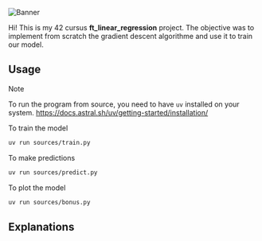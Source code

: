![Banner](assets/banner.png)

Hi! This is my 42 cursus **ft_linear_regression** project. The objective was to implement from scratch the gradient descent algorithme and use it to train our model.

## Usage

> [!NOTE]
> To run the program from source, you need to have `uv` installed on your system.
> https://docs.astral.sh/uv/getting-started/installation/

To train the model
```bash
uv run sources/train.py
```

To make predictions
```bash
uv run sources/predict.py
```

To plot the model
```bash
uv run sources/bonus.py
```

## Explanations


